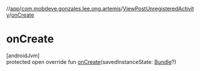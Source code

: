 //[app](../../../index.md)/[com.mobdeve.gonzales.lee.ong.artemis](../index.md)/[ViewPostUnregisteredActivity](index.md)/[onCreate](on-create.md)

# onCreate

[androidJvm]\
protected open override fun [onCreate](on-create.md)(savedInstanceState: [Bundle](https://developer.android.com/reference/kotlin/android/os/Bundle.html)?)
